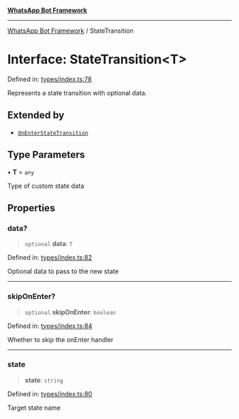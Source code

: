 [**WhatsApp Bot Framework**](../README.md)

***

[WhatsApp Bot Framework](../globals.md) / StateTransition

# Interface: StateTransition\<T\>

Defined in: [types/index.ts:78](https://github.com/green-api/whatsapp-chatbot-js-v2/blob/3380234d497abd1709008132b7d2cae4528def0f/src/types/index.ts#L78)

Represents a state transition with optional data.

## Extended by

- [`OnEnterStateTransition`](OnEnterStateTransition.md)

## Type Parameters

• **T** = `any`

Type of custom state data

## Properties

### data?

> `optional` **data**: `T`

Defined in: [types/index.ts:82](https://github.com/green-api/whatsapp-chatbot-js-v2/blob/3380234d497abd1709008132b7d2cae4528def0f/src/types/index.ts#L82)

Optional data to pass to the new state

***

### skipOnEnter?

> `optional` **skipOnEnter**: `boolean`

Defined in: [types/index.ts:84](https://github.com/green-api/whatsapp-chatbot-js-v2/blob/3380234d497abd1709008132b7d2cae4528def0f/src/types/index.ts#L84)

Whether to skip the onEnter handler

***

### state

> **state**: `string`

Defined in: [types/index.ts:80](https://github.com/green-api/whatsapp-chatbot-js-v2/blob/3380234d497abd1709008132b7d2cae4528def0f/src/types/index.ts#L80)

Target state name
